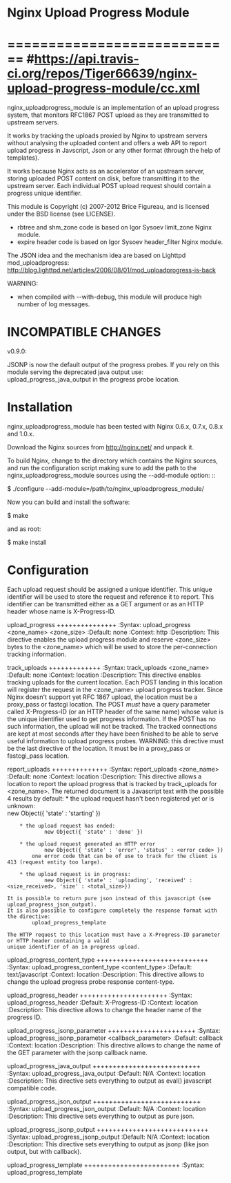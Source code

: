 # Nginx Upload Progress Module
============================
#https://api.travis-ci.org/repos/Tiger66639/nginx-upload-progress-module/cc.xml
============

nginx_uploadprogress_module is an implementation of an upload progress system, that monitors
RFC1867 POST upload as they are transmitted to upstream servers.

It works by tracking the uploads proxied by Nginx to upstream servers without 
analysing the uploaded content and offers a web API to report upload progress in Javscript, Json or any
other format (through the help of templates).

It works because Nginx acts as an accelerator of an upstream server, storing uploaded POST content
on disk, before transmitting it to the upstream server. Each individual POST upload request
should contain a progress unique identifier.

This module is Copyright (c) 2007-2012 Brice Figureau, and is licensed under the BSD license (see LICENSE).
 * rbtree and shm_zone code is based on Igor Sysoev limit_zone Nginx module.
 * expire header code is based on Igor Sysoev header_filter Nginx module.

The JSON idea and the mechanism idea are based on Lighttpd mod_uploadprogress:
http://blog.lighttpd.net/articles/2006/08/01/mod_uploadprogress-is-back


WARNING: 
 * when compiled with --with-debug, this module will produce high number of log messages.

INCOMPATIBLE CHANGES
====================

v0.9.0:

JSONP is now the default output of the progress probes. If you rely on this module serving
the deprecated java output use:
     upload_progress_java_output
in the progress probe location.


Installation
============

nginx_uploadprogress_module has been tested with Nginx 0.6.x, 0.7.x, 0.8.x and 1.0.x.

Download the Nginx sources from http://nginx.net/ and unpack it.

To build Nginx, change to the directory which contains the Nginx
sources, and run the configuration script making sure to add the path
to the nginx_uploadprogress_module sources using the --add-module option: ::

 $ ./configure --add-module=/path/to/nginx_uploadprogress_module/

Now you can build and install the software:

 $ make

and as root:

 $ make install 
 
 
Configuration
=============

Each upload request should be assigned a unique identifier. This unique identifier will be used
to store the request and reference it to report.
This identifier can be transmitted either as a GET argument or as an HTTP header whose name is X-Progress-ID.

upload_progress
+++++++++++++++
    :Syntax: upload_progress <zone_name> <zone_size>
    :Default: none
    :Context: http
    :Description:
    This directive enables the upload progress module and reserve <zone_size> bytes to the <zone_name> which
    will be used to store the per-connection tracking information.
    
track_uploads
+++++++++++++
    :Syntax: track_uploads <zone_name> <timeout>
    :Default: none
    :Context: location
    :Description:
    This directive enables tracking uploads for the current location. Each POST landing in this location will register
    the request in the <zone_name> upload progress tracker.
    Since Nginx doesn't support yet RFC 1867 upload, the location must be a proxy_pass or fastcgi location.
    The POST _must_ have a query parameter called X-Progress-ID (or an HTTP header of the same name) whose value is the
    unique identifier used to get progress information. If the POST has no such information, the upload will not be tracked.
    The tracked connections are kept at most <timeout> seconds after they have been finished to be able to serve 
    useful information to upload progress probes.
    WARNING: this directive must be the last directive of the location. It must be in a proxy_pass or 
    fastcgi_pass location.
    
report_uploads
++++++++++++++
    :Syntax: report_uploads <zone_name>
    :Default: none
    :Context: location
    :Description:
    This directive allows a location to report the upload progress that is tracked by track_uploads for <zone_name>.
    The returned document is a Javascript text with the possible 4 results by default:
      * the upload request hasn't been registered yet or is unknown:             
                new Object({ 'state' : 'starting' })
                
        * the upload request has ended:
                new Object({ 'state' : 'done' })
        
        * the upload request generated an HTTP error
                new Object({ 'state' : 'error', 'status' : <error code> })
            one error code that can be of use to track for the client is 413 (request entity too large).
        
        * the upload request is in progress:
                new Object({ 'state' : 'uploading', 'received' : <size_received>, 'size' : <total_size>})
    
    It is possible to return pure json instead of this javascript (see upload_progress_json_output).
    It is also possible to configure completely the response format with the directive:
            upload_progress_template

    The HTTP request to this location must have a X-Progress-ID parameter or HTTP header containing a valid
    unique identifier of an in progress upload.

upload_progress_content_type
++++++++++++++++++++++++++++
    :Syntax: upload_progress_content_type <content_type>
    :Default: text/javascript
    :Context: location
    :Description:
    This directive allows to change the upload progress probe response content-type.

upload_progress_header
++++++++++++++++++++++
    :Syntax: upload_progress_header <progress-id>
    :Default: X-Progress-ID
    :Context: location
    :Description:
    This directive allows to change the header name of the progress ID.

upload_progress_jsonp_parameter
++++++++++++++++++++++
    :Syntax: upload_progress_jsonp_parameter <callback_parameter>
    :Default: callback
    :Context: location
    :Description:
    This directive allows to change the name of the GET parameter with the jsonp callback name.

upload_progress_java_output
+++++++++++++++++++++++++++
    :Syntax: upload_progress_java_output
    :Default: N/A
    :Context: location
    :Description:
    This directive sets everything to output as eval() javascript compatible code.

upload_progress_json_output
+++++++++++++++++++++++++++
    :Syntax: upload_progress_json_output
    :Default: N/A
    :Context: location
    :Description:
    This directive sets everything to output as pure json.

upload_progress_jsonp_output
++++++++++++++++++++++++++++
    :Syntax: upload_progress_jsonp_output
    :Default: N/A
    :Context: location
    :Description:
    This directive sets everything to output as jsonp (like json output, but with callback).

upload_progress_template
++++++++++++++++++++++++
    :Syntax: upload_progress_template <state> <template>
    :Default: none
    :Context: location
    :Description:
    This directive can be used to install a progress response template.
    The available list of state is:
        * starting
        * uploading
        * error
        * done

    Nginx will replace the value of the following variables with their respective
    value for the upload:
        * $uploadprogress_length: total size of the upload
        * $uploadprogress_received: what the server has received so far
        * $uploadprogress_status: error code in case of HTTP error
        * $uploadprogress_callback: jsonp callback name if provided as a GET query parameter with name 'callback'
    
    For instance to return XML (instead of the default Javascript or json):

    upload_progress_content_type 'text/xml';
    upload_progress_template starting '<upload><state>starting</state></upload>';
    upload_progress_template uploading '<upload><state>uploading</state><size>$uploadprogress_length</size><uploaded>$uploadprogress_received</uploaded></upload>';
    upload_progress_template done '<upload><state>done</state></upload>';
    upload_progress_template error '<upload><state>error</state><code>$uploadprogress_status</code></upload>';

    Example of jsonp response:

    upload_progress_template starting "$uploadprogress_callback({ \"state\" : \"starting\"});";
    upload_progress_template error "$uploadprogress_callback({ \"state\" : \"error\", \"status\" : $uploadprogress_status });";
    upload_progress_template done "$uploadprogress_callback({ \"state\" : \"done\"});";
    upload_progress_template uploading "$uploadprogress_callback({ \"state\" : \"uploading\", \"received\" : $uploadprogress_received, \"size\" : $uploadprogress_length });";

Configuration Example:
+++++++++++++++++++++

http {
    
    # reserve 1MB under the name 'proxied' to track uploads
    upload_progress proxied 1m;

  server {
        listen       127.0.0.1 default;
        server_name  _ *;
        
        root /path/to/root;
        
        location / {
            # proxy to upstream server
            proxy_pass http://127.0.0.1;
            proxy_redirect default;
            
            # track uploads in the 'proxied' zone
            # remember connections for 30s after they finished
            track_uploads proxied 30s;
        }
        
        location ^~ /progress {
            # report uploads tracked in the 'proxied' zone
            report_uploads proxied;
        }
}
    

Usage Example
=============

(based on Lighttd mod_uploadprogress module example):

First we need a upload form:

  <form id="upload" enctype="multipart/form-data" 
    action="/upload.php" method="post" 
    onsubmit="openProgressBar(); return true;">
  <input type="hidden" name="MAX_FILE_SIZE" value="30000000"  />
  <input name="userfile" type="file" label="fileupload" />
  <input type="submit" value="Send File" />
  </form>

And a progress bar to visualize the progress:

  <div>
   <div id="progress" style="width: 400px; border: 1px solid black">
    <div id="progressbar" 
       style="width: 1px; background-color: black; border: 1px solid white">
     &nbsp;
    </div>
   </div>
   <div id="tp">(progress)</div>
  </div>

Then we need to generate the Unique Identifier and launch the upload on submit
action. This also will start the ajax progress report mechanism.

 interval = null;

function openProgressBar() {
 /* generate random progress-id */
 uuid = "";
 for (i = 0; i < 32; i++) {
  uuid += Math.floor(Math.random() * 16).toString(16);
 }
 /* patch the form-action tag to include the progress-id */
 document.getElementById("upload").action="/upload.php?X-Progress-ID=" + uuid;

 /* call the progress-updater every 1000ms */
 interval = window.setInterval(
   function () {
     fetch(uuid);
   },
   1000
 );
}

function fetch(uuid) {
 req = new XMLHttpRequest();
 req.open("GET", "/progress", 1);
 req.setRequestHeader("X-Progress-ID", uuid);
 req.onreadystatechange = function () {
  if (req.readyState == 4) {
   if (req.status == 200) {
    /* poor-man JSON parser */
    var upload = eval(req.responseText);

    document.getElementById('tp').innerHTML = upload.state;

    /* change the width if the inner progress-bar */
    if (upload.state == 'done' || upload.state == 'uploading') {
     bar = document.getElementById('progressbar');
     w = 400 * upload.received / upload.size;
     bar.style.width = w + 'px';
    }
    /* we are done, stop the interval */
    if (upload.state == 'done') {
     window.clearTimeout(interval);
    }
   }
  }
 }
 req.send(null);
}

Companion Software
==================

This software can also work with Valery Kholodkov' Nginx Upload Module:
http://www.grid.net.ru/nginx/upload.en.html

You can also use the following javascript libraries client side:
http://drogomir.com/blog/2008/6/30/upload-progress-script-with-safari-support

Note that when using jQuery AJAX for progress monitoring, such as:
https://github.com/drogus/jquery-upload-progress
you should be sure to set a upload_progress template parameter:
upload_progress_json_output
or
upload_progress_jsonp_output
depending on your jQuery AJAX dataType setting.

